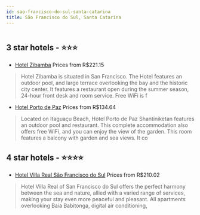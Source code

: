 ```yaml
---
id: sao-francisco-do-sul-santa-catarina
title: São Francisco do Sul, Santa Catarina
---
```


<center><img src="http://media.omnibees.com/Images/10244/Property/496619.jpg" alt="" /></center>


##  3 star hotels - ⭐️⭐️⭐️

-    [Hotel Zibamba](https://us.hurb.com/hotels/sao-francisco-do-sul/hotel-zibamba-OMN-10244?cmp=18055) Prices from R$221.15
   > Hotel Zibamba is situated in San Francisco. The Hotel features an outdoor pool, and large terrace overlooking the bay and the historic city center. It features a restaurant open during the summer season, 24-hour front desk and room service. Free WiFi is f
-    [Hotel Porto de Paz](https://us.hurb.com/hotels/sao-francisco-do-sul/hotel-porto-de-paz-OMN-7761?cmp=18055) Prices from R$134.64
   > Located on Itaguaçu Beach, Hotel Porto de Paz Shantiniketan features an outdoor pool and restaurant. This complete accommodation also offers free WiFi, and you can enjoy the view of the garden. This room features a balcony with garden and sea views. It co

##  4 star hotels - ⭐️⭐️⭐️⭐️

-    [Hotel Villa Real São Francisco do Sul](https://us.hurb.com/hotels/sao-francisco-do-sul/hotel-villa-real-sao-francisco-do-sul-OMN-5535?cmp=18055) Prices from R$210.02
   > Hotel Villa Real of San Francisco do Sul offers the perfect harmony between the sea and nature, allied with a varied range of services, making your stay even more peaceful and pleasant. All apartments overlooking Baia Babitonga, digital air conditioning, 
